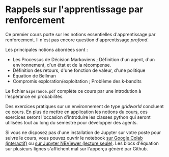 # Rappels sur l'apprentissage par renforcement

Ce premier cours porte sur les notions essentielles d'apprentissage par renforcement. Il n'est pas encore question d'apprentissage *profond*.

Les principales notions abordées sont :

* Les Processus de Décision Markoviens ; Définition d'un agent, d'un environnement, d'un état et de la récompense.
* Définition des retours, d'une fonction de valeur, d'une politique
* Équation de Bellman
* Compromis exploration/exploitation ; Problème des k-bandits

Le fichier `Esperance.pdf` complète ce cours par une introdution à l'espérance en probabilités.

Des exercices pratiques sur un environnement de type *gridworld* concluent ce cours. En plus de mettre en application les notions du cours, ces exercices seront l'occasion d'introduire les classes python qui seront utilisées tout au long du semestre pour développer des agents.

Si vous ne disposez pas d'une installation de Jupyter sur votre poste pour suivre le cours, vous pouvez ouvrir le notebook [sur Google Colab (interactif)](https://colab.research.google.com/github/pcouy/ESGI-M2-IABD/blob/master/Cours01/Rappels.ipynb) ou [sur Jupyter NBViewer (lecture seule)](https://nbviewer.jupyter.org/github/pcouy/ESGI-M2-IABD/blob/master/Cours01/Rappels.ipynb). Les blocs d'équation sur plusieurs lignes s'affichent mal sur l'apperçu généré par Github.
